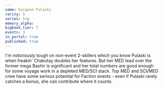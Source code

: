 ```yaml
---
name: Surgeon Pulaski
rarity: 5
series: tng
memory_alpha:
bigbook_tier: 7
events: 3
in_portal: true
published: true
---
```


I'm notoriously tough on non-event 2-skillers which you know Pulaski is when freakin' Chakotay doubles her features. But her MED lead over the former mega Bashir is significant and her total numbers are good enough for some voyage work in a depleted MED/SCI stack. Top MED and SCI/MED crew have some serious potential for Faction events - even if Pulaski rarely catches a bonus, she can contribute where it counts.
